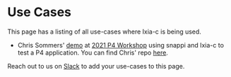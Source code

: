 # Use Cases

This page has a listing of all use-cases where Ixia-c is being used.

- Chris Sommers' [demo](https://youtu.be/Db7Cx1hngVY) at [2021 P4 Workshop](https://opennetworking.org/2021-p4-workshop-3-0/) using snappi and Ixia-c to test a P4 application.  You can find Chris' repo [here](https://github.com/chrispsommers/p4-guide/tree/snappi-tests2).

Reach out to us on [Slack](support.md) to add your use-cases to this page.
